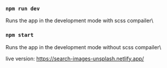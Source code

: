 ### `npm run dev`

Runs the app in the development mode with scss compailer\

### `npm start`

Runs the app in the development mode without scss compailer\

live version: https://search-images-unsplash.netlify.app/
